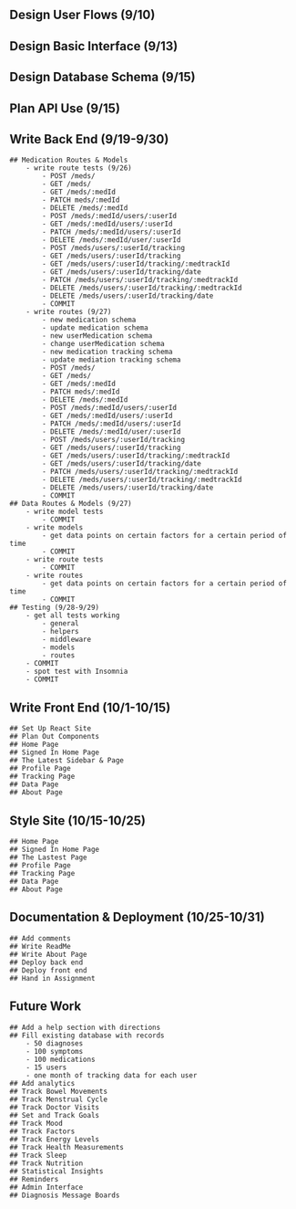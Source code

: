 ## Design User Flows (9/10)
## Design Basic Interface (9/13)
## Design Database Schema (9/15)
## Plan API Use (9/15)

## Write Back End (9/19-9/30)
    ## Medication Routes & Models 
        - write route tests (9/26)
            - POST /meds/
            - GET /meds/
            - GET /meds/:medId
            - PATCH meds/:medId
            - DELETE /meds/:medId
            - POST /meds/:medId/users/:userId
            - GET /meds/:medId/users/:userId
            - PATCH /meds/:medId/users/:userId
            - DELETE /meds/:medId/user/:userId
            - POST /meds/users/:userId/tracking
            - GET /meds/users/:userId/tracking
            - GET /meds/users/:userId/tracking/:medtrackId
            - GET /meds/users/:userId/tracking/date
            - PATCH /meds/users/:userId/tracking/:medtrackId
            - DELETE /meds/users/:userId/tracking/:medtrackId
            - DELETE /meds/users/:userId/tracking/date
            - COMMIT
        - write routes (9/27)
            - new medication schema
            - update medication schema
            - new userMedication schema
            - change userMedication schema
            - new medication tracking schema
            - update mediation tracking schema
            - POST /meds/
            - GET /meds/
            - GET /meds/:medId
            - PATCH meds/:medId
            - DELETE /meds/:medId
            - POST /meds/:medId/users/:userId
            - GET /meds/:medId/users/:userId
            - PATCH /meds/:medId/users/:userId
            - DELETE /meds/:medId/user/:userId
            - POST /meds/users/:userId/tracking
            - GET /meds/users/:userId/tracking
            - GET /meds/users/:userId/tracking/:medtrackId
            - GET /meds/users/:userId/tracking/date
            - PATCH /meds/users/:userId/tracking/:medtrackId
            - DELETE /meds/users/:userId/tracking/:medtrackId
            - DELETE /meds/users/:userId/tracking/date
            - COMMIT
    ## Data Routes & Models (9/27)
        - write model tests
            - COMMIT
        - write models
            - get data points on certain factors for a certain period of time
            - COMMIT
        - write route tests
            - COMMIT
        - write routes
            - get data points on certain factors for a certain period of time
            - COMMIT
    ## Testing (9/28-9/29)
        - get all tests working
            - general
            - helpers
            - middleware
            - models
            - routes
        - COMMIT
        - spot test with Insomnia
        - COMMIT

## Write Front End (10/1-10/15)
    ## Set Up React Site
    ## Plan Out Components
    ## Home Page
    ## Signed In Home Page
    ## The Latest Sidebar & Page
    ## Profile Page
    ## Tracking Page
    ## Data Page
    ## About Page

## Style Site (10/15-10/25)
    ## Home Page
    ## Signed In Home Page
    ## The Lastest Page
    ## Profile Page
    ## Tracking Page
    ## Data Page
    ## About Page

## Documentation & Deployment (10/25-10/31)
    ## Add comments
    ## Write ReadMe
    ## Write About Page
    ## Deploy back end
    ## Deploy front end
    ## Hand in Assignment


## Future Work 
    ## Add a help section with directions
    ## Fill existing database with records
        - 50 diagnoses
        - 100 symptoms
        - 100 medications
        - 15 users
        - one month of tracking data for each user
    ## Add analytics
    ## Track Bowel Movements
    ## Track Menstrual Cycle
    ## Track Doctor Visits
    ## Set and Track Goals
    ## Track Mood
    ## Track Factors
    ## Track Energy Levels
    ## Track Health Measurements
    ## Track Sleep
    ## Track Nutrition
    ## Statistical Insights
    ## Reminders
    ## Admin Interface
    ## Diagnosis Message Boards